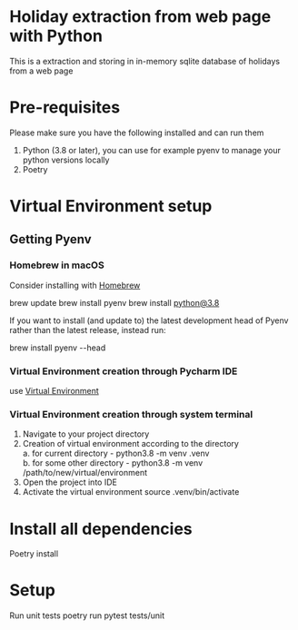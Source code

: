 # Holiday extraction from web page with Python
This is a extraction and storing in in-memory sqlite database of holidays from a web page

# Pre-requisites 
Please make sure you have the following installed
and can run them

1. Python (3.8 or later), you can use for example pyenv to manage your python versions locally
2. Poetry

# Virtual Environment setup 
## Getting Pyenv
### Homebrew in macOS
Consider installing with [Homebrew](https://brew.sh/)

brew update
brew install pyenv
brew install python@3.8

If you want to install (and update to) the latest development head of Pyenv rather than the latest release, instead run:

brew install pyenv --head

### Virtual Environment creation through Pycharm IDE
use [Virtual Environment](https://www.jetbrains.com/help/pycharm/creating-virtual-environment.html)

### Virtual Environment creation through system terminal
1. Navigate to your project directory
2. Creation of virtual environment according to the directory <br>
    a. for current directory - python3.8 -m venv .venv   <br>
    b. for some other directory - python3.8 -m venv /path/to/new/virtual/environment
3. Open the project into IDE
4. Activate the virtual environment
   source .venv/bin/activate

# Install all dependencies 
Poetry install

# Setup
Run unit tests
poetry run pytest tests/unit
